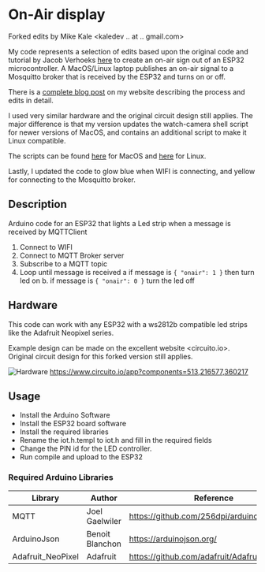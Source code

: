 # On-Air display

Forked edits by Mike Kale <kaledev .. at .. gmail.com>

My code represents a selection of edits based upon the original code and tutorial by Jacob Verhoeks [here](https://github.com/edrans/on-air/tree/main/on-air-display) to create an on-air sign out of an ESP32 microcontroller. A MacOS/Linux laptop publishes an on-air signal to a Mosquitto broker that is received by the ESP32 and turns on or off.

There is a [complete blog post](https://www.mikekale.com/on-air-video-monitoring-device) on my website describing the process and edits in detail.

I used very similar hardware and the original circuit design still applies. The major difference is that my version updates the watch-camera shell script for newer versions of MacOS, and contains an additional script to make it Linux compatible.

The scripts can be found [here](on-air-display/watch-camera-macos.sh) for MacOS and [here](on-air-display/watch-camera-linux.sh) for Linux.

Lastly, I updated the code to glow blue when WIFI is connecting, and yellow for connecting to the Mosquitto broker.

## Description

Arduino code for an ESP32 that lights a Led strip when a message is received by MQTTClient

1. Connect to WIFI
2. Connect to MQTT Broker server
3. Subscribe to a MQTT topic
4. Loop until message is received
   a  if message is `{ "onair": 1 }` then turn led on
   b. if message is `{ "onair": 0 }` turn the led off

## Hardware

This code can work with any ESP32 with a ws2812b compatible led strips like the Adafruit Neopixel series.

Example design can be made on the excellent website <circuito.io>. Original circuit design for this forked version still applies.

![Hardware](on-air-display/images/hardware.png)
<https://www.circuito.io/app?components=513,216577,360217>

## Usage

* Install the Arduino Software
* Install the ESP32 board software
* Install the required libraries
* Rename the iot.h.templ to iot.h and fill in the required fields
* Change the PIN id for the LED controller.
* Run compile and upload to the ESP32


### Required Arduino Libraries

| Library           | Author          | Reference                                       |
| ----------------- | --------------- | ----------------------------------------------- |
| MQTT              | Joel Gaelwiler  | <https://github.com/256dpi/arduino-mqtt>        |
| ArduinoJson       | Benoit Blanchon | <https://arduinojson.org/>                      |
| Adafruit_NeoPixel | Adafruit        | <https://github.com/adafruit/Adafruit_NeoPixel> |
